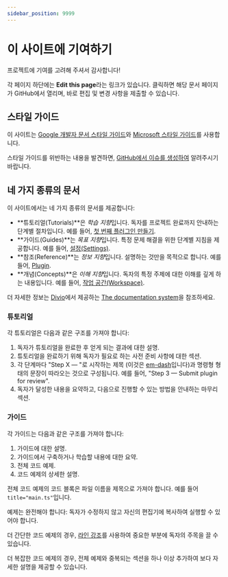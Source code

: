 ```yaml
---
sidebar_position: 9999
---
```


# 이 사이트에 기여하기

프로젝트에 기여를 고려해 주셔서 감사합니다!

각 페이지 하단에는 **Edit this page**라는 링크가 있습니다. 클릭하면 해당 문서 페이지가 GitHub에서 열리며, 바로 편집 및 변경 사항을 제출할 수 있습니다.

## 스타일 가이드

이 사이트는 [Google 개발자 문서 스타일 가이드](https://developers.google.com/style)와 [Microsoft 스타일 가이드](https://docs.microsoft.com/style-guide/welcome/)를 사용합니다.

스타일 가이드를 위반하는 내용을 발견하면, [GitHub에서 이슈를 생성하여](https://github.com/marcusolsson/obsidian-plugin-docs/issues/new) 알려주시기 바랍니다.

## 네 가지 종류의 문서

이 사이트에서는 네 가지 종류의 문서를 제공합니다:

-   **튜토리얼(Tutorials)**은 *학습 지향*입니다. 독자를 프로젝트 완료까지 안내하는 단계별 절차입니다. 예를 들어, [첫 번째 플러그인 만들기](getting-started/create-your-first-plugin.md).
-   **가이드(Guides)**는 *목표 지향*입니다. 특정 문제 해결을 위한 단계별 지침을 제공합니다. 예를 들어, [설정(Settings)](user-interface/settings.md).
-   **참조(Reference)**는 *정보 지향*입니다. 설명하는 것만을 목적으로 합니다. 예를 들어, [Plugin](reference/typescript/classes/Plugin_2.md).
-   **개념(Concepts)**은 *이해 지향*입니다. 독자의 특정 주제에 대한 이해를 깊게 하는 내용입니다. 예를 들어, [작업 공간(Workspace)](user-interface/workspace.md).

더 자세한 정보는 [Divio](https://www.divio.com/)에서 제공하는 [The documentation system](https://documentation.divio.com/)을 참조하세요.

### 튜토리얼

각 튜토리얼은 다음과 같은 구조를 가져야 합니다:

1. 독자가 튜토리얼을 완료한 후 얻게 되는 결과에 대한 설명.
2. 튜토리얼을 완료하기 위해 독자가 필요로 하는 사전 준비 사항에 대한 섹션.
3. 각 단계마다 "Step X — "로 시작하는 제목 (이것은 [em-dash](https://en.wikipedia.org/wiki/Dash#Em_dash)입니다)과 명령형 형태의 문장이 따라오는 것으로 구성됩니다. 예를 들어, "Step 3 — Submit plugin for review".
4. 독자가 달성한 내용을 요약하고, 다음으로 진행할 수 있는 방법을 안내하는 마무리 섹션.

### 가이드

각 가이드는 다음과 같은 구조를 가져야 합니다:

1. 가이드에 대한 설명.
2. 가이드에서 구축하거나 학습할 내용에 대한 요약.
3. 전체 코드 예제.
4. 코드 예제의 상세한 설명.

전체 코드 예제의 코드 블록은 파일 이름을 제목으로 가져야 합니다. 예를 들어 `title="main.ts"`입니다.

예제는 완전해야 합니다: 독자가 수정하지 않고 자신의 편집기에 복사하여 실행할 수 있어야 합니다.

더 간단한 코드 예제의 경우, [라인 강조](https://docusaurus.io/docs/markdown-features/code-blocks#line-highlighting)를 사용하여 중요한 부분에 독자의 주목을 끌 수 있습니다.

더 복잡한 코드 예제의 경우, 전체 예제와 중복되는 섹션을 하나 이상 추가하여 보다 자세한 설명을 제공할 수 있습니다.
